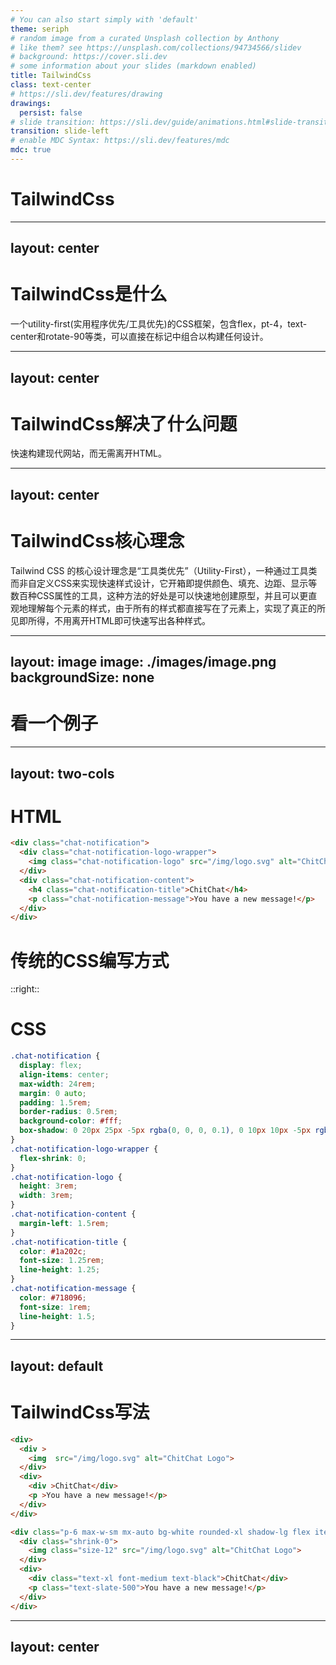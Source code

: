 ```yaml
---
# You can also start simply with 'default'
theme: seriph
# random image from a curated Unsplash collection by Anthony
# like them? see https://unsplash.com/collections/94734566/slidev
# background: https://cover.sli.dev
# some information about your slides (markdown enabled)
title: TailwindCss
class: text-center
# https://sli.dev/features/drawing
drawings:
  persist: false
# slide transition: https://sli.dev/guide/animations.html#slide-transitions
transition: slide-left
# enable MDC Syntax: https://sli.dev/features/mdc
mdc: true
---
```


# TailwindCss

---
layout: center
---

# TailwindCss是什么

一个utility-first(实用程序优先/工具优先)的CSS框架，包含flex，pt-4，text-center和rotate-90等类，可以直接在标记中组合以构建任何设计。


---
layout: center
---

# TailwindCss解决了什么问题

快速构建现代网站，而无需离开HTML。

---
layout: center
---

# TailwindCss核心理念

Tailwind CSS 的核心设计理念是“工具类优先”（Utility-First），一种通过工具类而非自定义CSS来实现快速样式设计，它开箱即提供颜色、填充、边距、显示等数百种CSS属性的工具，这种方法的好处是可以快速地创建原型，并且可以更直观地理解每个元素的样式，由于所有的样式都直接写在了元素上，实现了真正的所见即所得，不用离开HTML即可快速写出各种样式。

---
layout: image
image: ./images/image.png
backgroundSize: none
---

# 看一个例子

---
layout: two-cols
---

# HTML

```html
<div class="chat-notification">
  <div class="chat-notification-logo-wrapper">
    <img class="chat-notification-logo" src="/img/logo.svg" alt="ChitChat Logo">
  </div>
  <div class="chat-notification-content">
    <h4 class="chat-notification-title">ChitChat</h4>
    <p class="chat-notification-message">You have a new message!</p>
  </div>
</div>
```
<div class="mt-[50px]"></div>

# 传统的CSS编写方式

::right::

# CSS

```css
.chat-notification {
  display: flex;
  align-items: center;
  max-width: 24rem;
  margin: 0 auto;
  padding: 1.5rem;
  border-radius: 0.5rem;
  background-color: #fff;
  box-shadow: 0 20px 25px -5px rgba(0, 0, 0, 0.1), 0 10px 10px -5px rgba(0, 0, 0, 0.04);
}
.chat-notification-logo-wrapper {
  flex-shrink: 0;
}
.chat-notification-logo {
  height: 3rem;
  width: 3rem;
}
.chat-notification-content {
  margin-left: 1.5rem;
}
.chat-notification-title {
  color: #1a202c;
  font-size: 1.25rem;
  line-height: 1.25;
}
.chat-notification-message {
  color: #718096;
  font-size: 1rem;
  line-height: 1.5;
}
```

---
layout: default
---

# TailwindCss写法

<div v-click.hide>

```html
<div>
  <div >
    <img  src="/img/logo.svg" alt="ChitChat Logo">
  </div>
  <div>
    <div >ChitChat</div>
    <p >You have a new message!</p>
  </div>
</div>
```

</div>


<div v-click>

```html
<div class="p-6 max-w-sm mx-auto bg-white rounded-xl shadow-lg flex items-center space-x-4">
  <div class="shrink-0">
    <img class="size-12" src="/img/logo.svg" alt="ChitChat Logo">
  </div>
  <div>
    <div class="text-xl font-medium text-black">ChitChat</div>
    <p class="text-slate-500">You have a new message!</p>
  </div>
</div>
```

</div>

---
layout: center
---

<v-switch>
  <template #1> show at click 1, hide at click 2. </template>
  <template #2> show at click 2, hide at click 5. </template>
  <template #5-7> show at click 5, hide at click 7. </template>
</v-switch>



